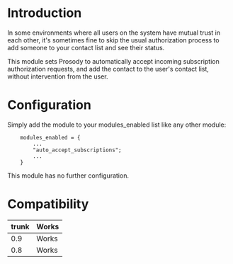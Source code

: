 # Introduction #

In some environments where all users on the system have mutual trust in each other, it's sometimes fine to skip the usual authorization process to
add someone to your contact list and see their status.

This module sets Prosody to automatically accept incoming subscription authorization requests, and add the contact to the user's contact list, without intervention from the user.

# Configuration #
Simply add the module to your modules\_enabled list like any other module:

```
	modules_enabled = {
		...
		"auto_accept_subscriptions";
		...
	}
```

This module has no further configuration.

# Compatibility #
|trunk|Works|
|:----|:----|
|0.9  |Works|
|0.8  |Works|